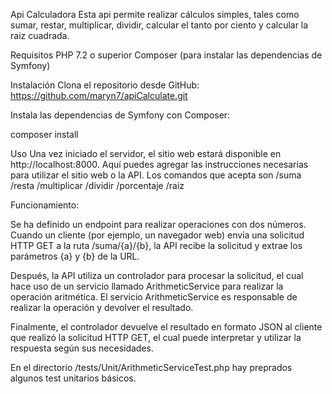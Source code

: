 Api Calculadora
Esta api permite realizar cálculos simples, tales como sumar, restar, multiplicar, dividir, calcular el tanto por ciento y calcular la raiz cuadrada.

Requisitos
PHP 7.2 o superior
Composer (para instalar las dependencias de Symfony)

Instalación
Clona el repositorio desde GitHub: https://github.com/maryn7/apiCalculate.git

Instala las dependencias de Symfony con Composer:

composer install


Uso
Una vez iniciado el servidor, el sitio web estará disponible en http://localhost:8000. Aquí puedes agregar las instrucciones necesarias para utilizar el sitio web o la API.
Los comandos que acepta son /suma /resta /multiplicar /dividir /porcentaje /raiz

Funcionamiento:

Se ha definido un endpoint para realizar operaciones con dos números. Cuando un cliente (por ejemplo, un navegador web) envía una solicitud HTTP GET a la ruta /suma/{a}/{b}, la API recibe la solicitud y extrae los parámetros {a} y {b} de la URL.

Después, la API utiliza un controlador para procesar la solicitud, el cual hace uso de un servicio llamado ArithmeticService para realizar la operación aritmética. El servicio ArithmeticService es responsable de realizar la operación y devolver el resultado.

Finalmente, el controlador devuelve el resultado en formato JSON al cliente que realizó la solicitud HTTP GET, el cual puede interpretar y utilizar la respuesta según sus necesidades.

En el directorio /tests/Unit/ArithmeticServiceTest.php hay preprados algunos test unitarios básicos.

